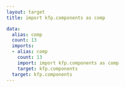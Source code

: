 ```yaml
---
layout: target
title: import kfp.components as comp

data:
  alias: comp
  count: 13
  imports:
  - alias: comp
    count: 13
    import: import kfp.components as comp
    target: kfp.components
  target: kfp.components
---
```

